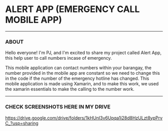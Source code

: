      
# ALERT APP (EMERGENCY CALL MOBILE APP)
---
### ABOUT 
Hello everyone! I'm PJ, and I'm excited to share my project called Alert App, this help user to call numbers incase of emergency. 

This mobile application can contact numbers within your barangay, the number provided in the mobile app are constant so we need to change this in the code if the number of the emergency hotline has changed.
This mobile application is made using Xamarin, and to make this work, we used the xamarin essentials to make the calling to the number work. 

--- 
 
### CHECK SCREENSHOTS HERE IN MY DRIVE
 
https://drive.google.com/drive/folders/1kHUnI3v6Upqa1i28d8HzULzt8ypPrvC_?usp=sharing

